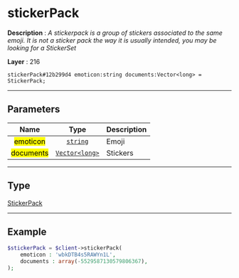 # stickerPack

**Description** : *A stickerpack is a group of stickers associated to the same emoji\.
It is not a sticker pack the way it is usually intended, you may be looking for a StickerSet*

**Layer** : 216

```tl
stickerPack#12b299d4 emoticon:string documents:Vector<long> = StickerPack;
```

---

## Parameters

| Name | Type | Description |
| :---: | :---: | :--- |
| <mark>emoticon</mark> | [`string`](type/string) | Emoji |
| <mark>documents</mark> | [`Vector<long>`](type/long) | Stickers |

---

## Type

[StickerPack](type/StickerPack)

---

## Example

```php
$stickerPack = $client->stickerPack(
	emoticon : 'wbkDTB4s5RAWYn1L',
	documents : array(-5529587130579806367),
);
```